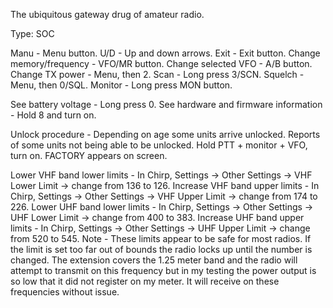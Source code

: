 The ubiquitous gateway drug of amateur radio. 




Type: SOC

Manu - Menu button.
U/D - Up and down arrows.
Exit - Exit button.
Change memory/frequency - VFO/MR button.
Change selected VFO - A/B button.
Change TX power - Menu, then 2. 
Scan - Long press 3/SCN.
Squelch - Menu, then 0/SQL.
Monitor - Long press MON button.




See battery voltage - Long press 0.
See hardware and firmware information - Hold 8 and turn on.




Unlock procedure - Depending on age some units arrive unlocked. Reports of some units not being able to be unlocked. 
Hold PTT + monitor + VFO, turn on. FACTORY appears on screen.

Lower VHF band lower limits - In Chirp, Settings -> Other Settings -> VHF Lower Limit -> change from 136 to 126. 
Increase VHF band upper limits - In Chirp, Settings -> Other Settings -> VHF Upper Limit -> change from 174 to 226.
Lower UHF band lower limits - In Chirp, Settings -> Other Settings -> UHF Lower Limit -> change from 400 to 383. 
Increase UHF band upper limits - In Chirp, Settings -> Other Settings -> UHF Upper Limit -> change from 520 to 545.
Note - These limits appear to be safe for most radios.  If the limit is set too far out of bounds the radio locks up until the number is changed.  The extension covers the 1.25 meter band and the radio will attempt to transmit on this frequency but in my testing the power output is so low that it did not register on my meter. It will receive on these frequencies without issue.



